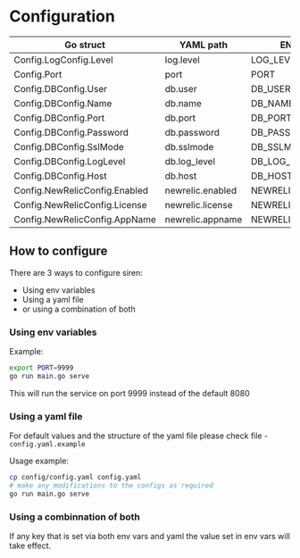 # Configuration

| Go struct                     | YAML path        | ENV var          | default   | Valid values                                                                                                     |
| ----------------------------- | ---------------- | ---------------- | --------- | ---------------------------------------------------------------------------------------------------------------- |
| Config.LogConfig.Level        | log.level        | LOG_LEVEL        | info      | debug,info,warn,error,dpanic,panic,fatal                                                                         |
| Config.Port                   | port             | PORT             | 8080      | 0-65535                                                                                                          |
| Config.DBConfig.User          | db.user          | DB_USER          | postgres  | [PostgreSQL identifiers](https://www.postgresql.org/docs/current/sql-syntax-lexical.html#SQL-SYNTAX-IDENTIFIERS) |
| Config.DBConfig.Name          | db.name          | DB_NAME          | postgres  | [PostgreSQL identifiers](https://www.postgresql.org/docs/current/sql-syntax-lexical.html#SQL-SYNTAX-IDENTIFIERS) |
| Config.DBConfig.Port          | db.port          | DB_PORT          | 5432      | 0-65535                                                                                                          |
| Config.DBConfig.Password      | db.password      | DB_PASSWORD      |           | valid PostgreSQL password                                                                                        |
| Config.DBConfig.SslMode       | db.sslmode       | DB_SSLMODE       | disable   | [libpq sslmode](https://www.postgresql.org/docs/9.1/libpq-ssl.html)                                              |
| Config.DBConfig.LogLevel      | db.log_level     | DB_LOG_LEVEL     | info      | silent,error,warn,info                                                                                           |
| Config.DBConfig.Host          | db.host          | DB_HOST          | localhost | valid hostname name or IP address                                                                                |
| Config.NewRelicConfig.Enabled | newrelic.enabled | NEWRELIC_ENABLED | false     | bool                                                                                                             |
| Config.NewRelicConfig.License | newrelic.license | NEWRELIC_LICENSE |           | 40 char NewRelic license key                                                                                     |
| Config.NewRelicConfig.AppName | newrelic.appname | NEWRELIC_APPNAME | siren     | string                                                                                                           |

## How to configure

There are 3 ways to configure siren:

- Using env variables
- Using a yaml file
- or using a combination of both

### Using env variables

Example:

```sh
export PORT=9999
go run main.go serve
```

This will run the service on port 9999 instead of the default 8080

### Using a yaml file

For default values and the structure of the yaml file please check file - `config.yaml.example`

Usage example:

```sh
cp config/config.yaml config.yaml
# make any modifications to the configs as required
go run main.go serve
```

### Using a combinnation of both

If any key that is set via both env vars and yaml the value set in env vars will take effect.
